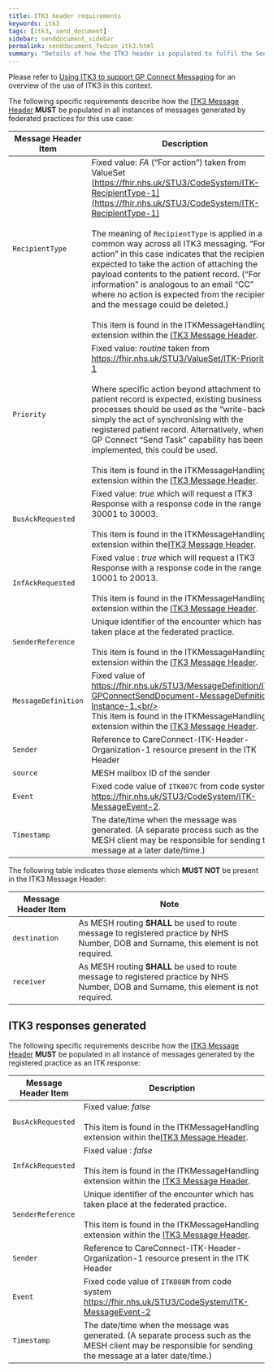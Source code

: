 ```yaml
---
title: ITK3 header requirements
keywords: itk3
tags: [itk3, send_document]
sidebar: senddocument_sidebar
permalink: senddocument_fedcon_itk3.html
summary: "Details of how the ITK3 header is populated to fulfil the Send Federated Consultation use case"
---
```


Please refer to [Using ITK3 to support GP Connect Messaging](integration_itk3.html) for an overview of the use of ITK3 in this context.

The following specific requirements describe how the [ITK3 Message Header](https://fhir.nhs.uk/STU3/StructureDefinition/ITK-MessageHeader-2) **MUST** be populated in all instances of messages generated by federated practices for this use case:


| Message Header Item |	Description |
| ------------------- | ------------ |
| `RecipientType` | Fixed value: *FA* (“For action”) taken from ValueSet [https://fhir.nhs.uk/STU3/CodeSystem/ITK-RecipientType-1](https://fhir.nhs.uk/STU3/CodeSystem/ITK-RecipientType-1) <br/>  <br/>  The meaning of `RecipientType` is applied in a common way across all ITK3 messaging.  “For action” in this case indicates that the recipient is expected to take the action of attaching the payload contents to the patient record. (“For information” is analogous to an email “CC” where no action is expected from the recipient, and the message could be deleted.) <br/>  <br/>  This item is found in the ITKMessageHandling extension within the [ITK3 Message Header](https://fhir.nhs.uk/STU3/StructureDefinition/ITK-MessageHeader-2). |
|`Priority` |	Fixed value: *routine* taken from https://fhir.nhs.uk/STU3/ValueSet/ITK-Priority-1 <br/>  <br/>  Where specific action beyond attachment to patient record is expected, existing business processes should be used as the “write-back” is simply the act of synchronising with the registered patient record. Alternatively, when the GP Connect “Send Task” capability has been implemented, this could be used. <br/>  <br/>  This item is found in the ITKMessageHandling extension within the [ITK3 Message Header](https://fhir.nhs.uk/STU3/StructureDefinition/ITK-MessageHeader-2). |
| `BusAckRequested` |	Fixed value: *true* which will request a ITK3 Response with a response code in the range 30001 to 30003. <br/>  <br/>  This item is found in the ITKMessageHandling extension within the[ITK3 Message Header](https://fhir.nhs.uk/STU3/StructureDefinition/ITK-MessageHeader-2). |
| `InfAckRequested` |Fixed value : *true* which will request a ITK3 Response with a response code in the range 10001 to 20013. <br/>  <br/>  This item is found in the ITKMessageHandling extension within the [ITK3 Message Header](https://fhir.nhs.uk/STU3/StructureDefinition/ITK-MessageHeader-2). |
| `SenderReference` |	Unique identifier of the encounter which has taken place at the federated practice.  <br/>  <br/>   This item is found in the ITKMessageHandling extension within the [ITK3 Message Header](https://fhir.nhs.uk/STU3/StructureDefinition/ITK-MessageHeader-2). |
| `MessageDefinition` | Fixed value of https://fhir.nhs.uk/STU3/MessageDefinition/ITK-GPConnectSendDocument-MessageDefinition-Instance-1.<br/>  <br/> This item is found in the ITKMessageHandling extension within the [ITK3 Message Header](https://fhir.nhs.uk/STU3/StructureDefinition/ITK-MessageHeader-2). |
| `Sender` | Reference to CareConnect-ITK-Header-Organization-1 resource present in the ITK Header |
| `source` | MESH mailbox ID of the sender |
| `Event` | Fixed code value of `ITK007C` from code system https://fhir.nhs.uk/STU3/CodeSystem/ITK-MessageEvent-2. |
| `Timestamp`	| The date/time when the message was generated. (A separate process such as the MESH client may be responsible for sending the message at a later date/time.) |

The following table indicates those elements which **MUST NOT** be present in the ITK3 Message Header:

| Message Header Item |	Note |
| ------------------- | ------------ |
| `destination`	| As MESH routing **SHALL** be used to route message to registered practice by NHS Number, DOB and Surname, this element is not required. |
| `receiver` |  As MESH routing **SHALL** be used to route message to registered practice by NHS Number, DOB and Surname, this element is not required. |

 
## ITK3 responses generated ##

The following specific requirements describe how the [ITK3 Message Header](https://fhir.nhs.uk/STU3/StructureDefinition/ITK-MessageHeader-2) **MUST** be populated in all instance of messages generated by the registered practice as an ITK response:

| Message Header Item |	Description |
| ------------------- | ------------ |
| `BusAckRequested` |	Fixed value: *false* <br/>  <br/>  This item is found in the ITKMessageHandling extension within the[ITK3 Message Header](https://fhir.nhs.uk/STU3/StructureDefinition/ITK-MessageHeader-2). |
| `InfAckRequested` |Fixed value : *false* <br/>  <br/>  This item is found in the ITKMessageHandling extension within the [ITK3 Message Header](https://fhir.nhs.uk/STU3/StructureDefinition/ITK-MessageHeader-2). |
| `SenderReference` |	Unique identifier of the encounter which has taken place at the federated practice.  <br/>  <br/>   This item is found in the ITKMessageHandling extension within the [ITK3 Message Header](https://fhir.nhs.uk/STU3/StructureDefinition/ITK-MessageHeader-2). |
| `Sender` | Reference to CareConnect-ITK-Header-Organization-1 resource present in the ITK Header |
| `Event` | Fixed code value of `ITK008M` from code system https://fhir.nhs.uk/STU3/CodeSystem/ITK-MessageEvent-2 |
| `Timestamp`	| The date/time when the message was generated. (A separate process such as the MESH client may be responsible for sending the message at a later date/time.) |
